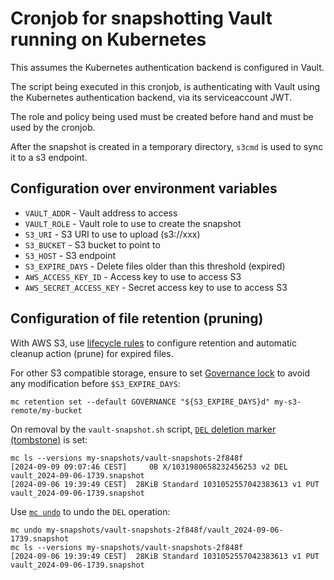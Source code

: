 # Cronjob for snapshotting Vault running on Kubernetes

This assumes the Kubernetes authentication backend is configured in Vault.

The script being executed in this cronjob, is authenticating with Vault using the Kubernetes authentication backend, via its serviceaccount JWT.

The role and policy being used must be created before hand and must be used by the cronjob.

After the snapshot is created in a temporary directory, `s3cmd` is used to sync it to a s3 endpoint.

## Configuration over environment variables

* `VAULT_ADDR`  - Vault address to access
* `VAULT_ROLE` - Vault role to use to create the snapshot
* `S3_URI` - S3 URI to use to upload (s3://xxx)
* `S3_BUCKET` - S3 bucket to point to
* `S3_HOST` - S3 endpoint
* `S3_EXPIRE_DAYS` - Delete files older than this threshold (expired)
* `AWS_ACCESS_KEY_ID` - Access key to use to access S3
* `AWS_SECRET_ACCESS_KEY` - Secret access key to use to access S3

## Configuration of file retention (pruning)

With AWS S3, use [lifecycle
rules](https://docs.aws.amazon.com/AmazonS3/latest/userguide/lifecycle-expire-general-considerations.html)
to configure retention and automatic cleanup action (prune) for expired files.

For other S3 compatible storage, ensure to set [Governance
lock](https://community.exoscale.com/documentation/storage/versioning/#set-up-the-lock-configuration-for-a-bucket)
to avoid any modification before `$S3_EXPIRE_DAYS`:

```
mc retention set --default GOVERNANCE "${S3_EXPIRE_DAYS}d" my-s3-remote/my-bucket
```

On removal by the `vault-snapshot.sh` script, [`DEL` deletion marker
(tombstone)](https://docs.aws.amazon.com/AmazonS3/latest/userguide/object-lock-managing.html#object-lock-managing-delete-markers)
is set:

```
mc ls --versions my-snapshots/vault-snapshots-2f848f
[2024-09-09 09:07:46 CEST]     0B X/1031980658232456253 v2 DEL vault_2024-09-06-1739.snapshot
[2024-09-06 19:39:49 CEST]  28KiB Standard 1031052557042383613 v1 PUT vault_2024-09-06-1739.snapshot
```

Use [`mc
undo`](https://min.io/docs/minio/linux/reference/minio-mc/mc-undo.html) to undo
the `DEL` operation:
```
mc undo my-snapshots/vault-snapshots-2f848f/vault_2024-09-06-1739.snapshot
mc ls --versions my-snapshots/vault-snapshots-2f848f
[2024-09-06 19:39:49 CEST]  28KiB Standard 1031052557042383613 v1 PUT vault_2024-09-06-1739.snapshot
```
